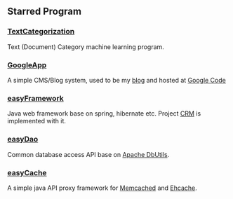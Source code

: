 ## Starred Program

### [TextCategorization](TextCategorization)

Text (Document) Category machine learning program.

### [GoogleApp](GoogleApp)

A simple CMS/Blog system, used to be my [blog](http://atealxt.appspot.com/) and hosted at [Google Code](http://code.google.com/p/herogravebygae/)

### [easyFramework](easyFramework)

Java web framework base on spring, hibernate etc. Project [CRM](https://github.com/atealxt/crm) is implemented with it.

### [easyDao](easyDao)

Common database access API base on [Apache DbUtils](http://commons.apache.org/proper/commons-dbutils/).

### [easyCache](easyCache)

A simple java API proxy framework for [Memcached](http://memcached.org/) and [Ehcache](http://ehcache.org/).
